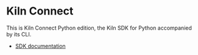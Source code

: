 # Kiln Connect

This is Kiln Connect Python edition, the Kiln SDK for Python
accompanied by its CLI.

- [SDK documentation](docs/sdk.md)
